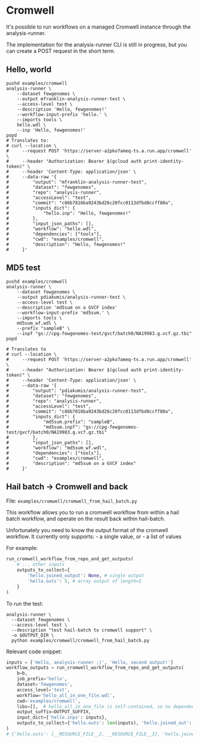 # Cromwell

It's possible to run workflows on a managed Cromwell instance
through the analysis-runner.

The implementation for the analysis-runner CLI is still in progress,
but you can create a POST request in the short term.

## Hello, world

```shell
pushd examples/cromwell
analysis-runner \
    --dataset fewgenomes \
    --output mfranklin-analysis-runner-test \
    --access-level test \
    --description 'Hello, fewgenomes!'
    --workflow-input-prefix 'hello.' \
    --imports tools \
    hello.wdl \
    --inp 'Hello, fewgenomes!'
popd
# Translates to:
# curl --location \
#     --request POST 'https://server-a2pko7ameq-ts.a.run.app/cromwell' \
#     --header "Authorization: Bearer $(gcloud auth print-identity-token)" \
#     --header 'Content-Type: application/json' \
#     --data-raw '{
#         "output": "mfranklin-analysis-runner-test",
#         "dataset": "fewgenomes",
#         "repo": "analysis-runner",
#         "accessLevel": "test",
#         "commit": "c86b7816ba9243bd26c20fcc0113dfbd0ccff80a",
#         "inputs_dict": {
#             "hello.inp": "Hello, fewgenomes!"
#         },
#         "input_json_paths": [],
#         "workflow": "hello.wdl",
#         "dependencies": ["tools"],
#         "cwd": "examples/cromwell",
#         "description": "Hello, fewgenomes!"
#     }'
```

## MD5 test

```shell
pushd examples/cromwell
analysis-runner \
    --dataset fewgenomes \
    --output pdiakumis/analysis-runner-test \
    --access-level test \
    --description 'md5sum on a GVCF index'
    --workflow-input-prefix 'md5sum.' \
    --imports tools \
    md5sum_wf.wdl \
    --prefix "sampleB" \
    --inpf "gs://cpg-fewgenomes-test/gvcf/batch0/NA19983.g.vcf.gz.tbi"
popd

# Translates to
# curl --location \
#     --request POST 'https://server-a2pko7ameq-ts.a.run.app/cromwell' \
#     --header "Authorization: Bearer $(gcloud auth print-identity-token)" \
#     --header 'Content-Type: application/json' \
#     --data-raw '{
#         "output": "pdiakumis/analysis-runner-test",
#         "dataset": "fewgenomes",
#         "repo": "analysis-runner",
#         "accessLevel": "test",
#         "commit": "c86b7816ba9243bd26c20fcc0113dfbd0ccff80a",
#         "inputs_dict": {
#             "md5sum.prefix": "sampleB",
#             "md5sum.inpf": "gs://cpg-fewgenomes-test/gvcf/batch0/NA19983.g.vcf.gz.tbi"
#         },
#         "input_json_paths": [],
#         "workflow": "md5sum_wf.wdl",
#         "dependencies": ["tools"],
#         "cwd": "examples/cromwell",
#         "description": "md5sum on a GVCF index"
#     }'
```

## Hail batch -> Cromwell and back

File: `examples/cromwell/cromwell_from_hail_batch.py`

This workflow allows you to run a cromwell workflow from within a hail batch workflow,
and operate on the result back within hail-batch.

Unfortunately you need to know the output format of the cromwell workflow.
It currently only supports:
    - a single value, or
    - a list of values

For example:

```python
run_cromwell_workflow_from_repo_and_get_outputs(
    # ... other inputs
    outputs_to_collect={
        'hello.joined_output': None, # single output
        'hello.outs': 5, # array output of length=5
    }
)
```

To run the test:

```shell
analysis-runner \
  --dataset fewgenomes \
  --access-level test \
  --description "test hail-batch to cromwell support" \
  -o $OUTPUT_DIR \
  python examples/cromwell/cromwell_from_hail_batch.py
```

Relevant code snippet:

```python
inputs = ['Hello, analysis-runner ;)', 'Hello, second output!']
workflow_outputs = run_cromwell_workflow_from_repo_and_get_outputs(
    b=b,
    job_prefix='hello',
    dataset='fewgenomes',
    access_level='test',
    workflow='hello_all_in_one_file.wdl',
    cwd='examples/cromwell',
    libs=[],  # hello_all_in_one_file is self-contained, so no dependencies
    output_suffix=OUTPUT_SUFFIX,
    input_dict={'hello.inps': inputs},
    outputs_to_collect={'hello.outs': len(inputs), 'hello.joined_out': None},
)
# {'hello.outs': [__RESOURCE_FILE__2, __RESOURCE_FILE__3], 'hello.joined_out': __RESOURCE_FILE__4}
```
